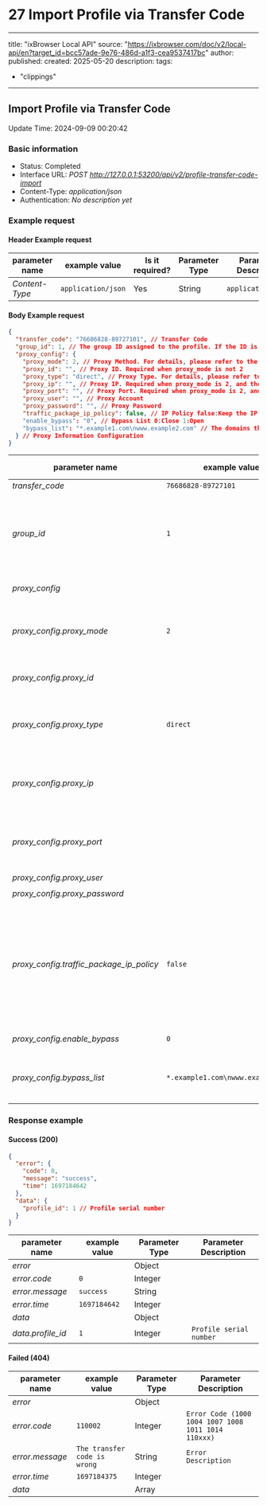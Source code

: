 # 27 Import Profile via Transfer Code

---
title: "ixBrowser Local API"
source: "https://ixbrowser.com/doc/v2/local-api/en?target_id=bcc57ade-9e76-486d-a1f3-cea9537417bc"
author:
published:
created: 2025-05-20
description:
tags:
  - "clippings"
---

## Import Profile via Transfer Code

Update Time: 2024-09-09 00:20:42

### Basic information

- Status: Completed
- Interface URL: *POST* *http://127.0.0.1:53200/api/v2/profile-transfer-code-import*
- Content-Type: *application/json*
- Authentication: *No description yet*

### Example request

#### Header Example request

| parameter name | example value | Is it required? | Parameter Type | Parameter Description |
| --- | --- | --- | --- | --- |
| *Content-Type* | `application/json` | Yes | String | `application/json` |

#### Body Example request

```json
{
  "transfer_code": "76686828-89727101", // Transfer Code
  "group_id": 1, // The group ID assigned to the profile. If the ID is not uploaded, the profile will be assigned to the default group
  "proxy_config": {
    "proxy_mode": 2, // Proxy Method. For details, please refer to the enumeration variable appendix
    "proxy_id": "", // Proxy ID. Required when proxy_mode is not 2
    "proxy_type": "direct", // Proxy Type. For details, please refer to the enumeration variable appendix
    "proxy_ip": "", // Proxy IP. Required when proxy_mode is 2, and the proxy_type is not in direct mode
    "proxy_port": "", // Proxy Port. Required when proxy_mode is 2, and the proxy_type is not in direct mode
    "proxy_user": "", // Proxy Account
    "proxy_password": "", // Proxy Password
    "traffic_package_ip_policy": false, // IP Policy false:Keep the IP unchanged (5~60 minutes) true:Get a new IP when everytime open the profile It takes effect when proxy_mode is 1
    "enable_bypass": "0", // Bypass List 0:Close 1:Open
    "bypass_list": "*.example1.com\nwww.example2.com" // The domains that do not go through the proxy, separate by newlines
  } // Proxy Information Configuration
}
```

| parameter name | example value | Is it required? | Parameter Type | Parameter Description |
| --- | --- | --- | --- | --- |
| *transfer_code* | `76686828-89727101` | Yes | String | `Transfer Code` |
| *group_id* | `1` | No | Integer | `The group ID assigned to the profile. If the ID is not uploaded, the profile will be assigned to the default group` |
| *proxy_config* |  | No | Object | `Proxy Information Configuration` |
| *proxy_config.proxy_mode* | `2` | No | Integer | `Proxy Method. For details, please refer to the enumeration variable appendix` |
| *proxy_config.proxy_id* |  | No | String | `Proxy ID. Required when proxy_mode is not 2` |
| *proxy_config.proxy_type* | `direct` | No | String | `Proxy Type. For details, please refer to the enumeration variable appendix` |
| *proxy_config.proxy_ip* |  | No | String | `Proxy IP. Required when proxy_mode is 2, and the proxy_type is not in direct mode` |
| *proxy_config.proxy_port* |  | No | String | `Proxy Port. Required when proxy_mode is 2, and the proxy_type is not in direct mode` |
| *proxy_config.proxy_user* |  | No | String | `Proxy Account` |
| *proxy_config.proxy_password* |  | No | String | `Proxy Password` |
| *proxy_config.traffic_package_ip_policy* | `false` | No | Boolean | `IP Policy false:Keep the IP unchanged (5~60 minutes) true:Get a new IP when everytime open the profile It takes effect when proxy_mode is 1` |
| *proxy_config.enable_bypass* | `0` | Yes | String | `Bypass List 0:Close 1:Open` |
| *proxy_config.bypass_list* | `*.example1.com\nwww.example2.com` | Yes | String | `The domains that do not go through the proxy, separate by newlines` |

### Response example

#### Success (200)

```json
{
  "error": {
    "code": 0,
    "message": "success",
    "time": 1697184642
  },
  "data": {
    "profile_id": 1 // Profile serial number
  }
}
```

| parameter name | example value | Parameter Type | Parameter Description |
| --- | --- | --- | --- |
| *error* |  | Object |  |
| *error.code* | `0` | Integer |  |
| *error.message* | `success` | String |  |
| *error.time* | `1697184642` | Integer |  |
| *data* |  | Object |  |
| *data.profile_id* | `1` | Integer | `Profile serial number` |

#### Failed (404)

| parameter name | example value | Parameter Type | Parameter Description |
| --- | --- | --- | --- |
| *error* |  | Object |  |
| *error.code* | `110002` | Integer | `Error Code (1000 1004 1007 1008 1011 1014 110xxx)` |
| *error.message* | `The transfer code is wrong` | String | `Error Description` |
| *error.time* | `1697184375` | Integer |  |
| *data* |  | Array |  |